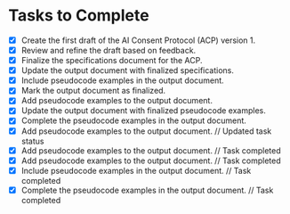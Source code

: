 # Tasks to Complete

- [x] Create the first draft of the AI Consent Protocol (ACP) version 1.
- [x] Review and refine the draft based on feedback.
- [x] Finalize the specifications document for the ACP.
- [x] Update the output document with finalized specifications.
- [x] Include pseudocode examples in the output document.
- [x] Mark the output document as finalized.
- [x] Add pseudocode examples to the output document.
- [x] Update the output document with finalized pseudocode examples.
- [x] Complete the pseudocode examples in the output document.
- [x] Add pseudocode examples to the output document. // Updated task status
- [x] Add pseudocode examples to the output document. // Task completed
- [x] Add pseudocode examples to the output document. // Task completed
- [x] Include pseudocode examples in the output document. // Task completed
- [x] Complete the pseudocode examples in the output document. // Task completed
